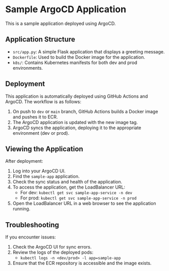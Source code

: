 # Sample ArgoCD Application

This is a sample application deployed using ArgoCD.

## Application Structure

- `src/app.py`: A simple Flask application that displays a greeting message.
- `Dockerfile`: Used to build the Docker image for the application.
- `k8s/`: Contains Kubernetes manifests for both dev and prod environments.

## Deployment

This application is automatically deployed using GitHub Actions and ArgoCD. The workflow is as follows:

1. On push to `dev` or `main` branch, GitHub Actions builds a Docker image and pushes it to ECR.
2. The ArgoCD application is updated with the new image tag.
3. ArgoCD syncs the application, deploying it to the appropriate environment (dev or prod).

## Viewing the Application

After deployment:

1. Log into your ArgoCD UI.
2. Find the `sample-app` application.
3. Check the sync status and health of the application.
4. To access the application, get the LoadBalancer URL:
   - For dev: `kubectl get svc sample-app-service -n dev`
   - For prod: `kubectl get svc sample-app-service -n prod`
5. Open the LoadBalancer URL in a web browser to see the application running.

## Troubleshooting

If you encounter issues:

1. Check the ArgoCD UI for sync errors.
2. Review the logs of the deployed pods:
   - `kubectl logs -n <dev/prod> -l app=sample-app`
3. Ensure that the ECR repository is accessible and the image exists.
